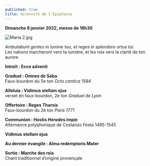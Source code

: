 ```yaml
---
published: true
title: Solennité de l'Épiphanie
---
```

**Dimanche 8 janvier 2022, messe de 18h30**

![Maria 2.jpg]({{site.baseurl}}/images/Maria%202.jpg)


*Ambulabunt gentes in lumine tuo, et reges in splendore ortus tui.*  
Les nations marcheront vers ta lumière, et les rois vers la clarté de ton aurore.

**Introït : Ecce advenit**

**Graduel : Omnes de Saba**  
Faux-bourdon du 5e ton *Octo cantica 1584*

**Alleluia : Vidimus stellam ejus**  
verset en faux-bourdon, 2e ton *Graduel de Lyon*

**Offertoire : Reges Tharsis**  
Faux-bourdon du 2é ton *Paris 1771*

**Communion :  Hostis Herodes impie**  
Alternance polyphonique de Costanzo Festa 1495-1545

**Vidimus stellam ejus**

**Au dernier évangile : Alma redemptoris Mater**

**Sortie : Marche des rois**  
Chant traditionnel d’origine provençale
